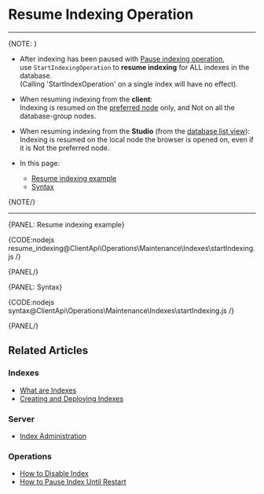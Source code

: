 # Resume Indexing Operation
---

{NOTE: }

* After indexing has been paused with [Pause indexing operation](../../../../client-api/operations/maintenance/indexes/stop-indexing),  
  use `StartIndexingOperation` to __resume indexing__ for ALL indexes in the database.  
  (Calling 'StartIndexOperation' on a single index will have no effect).

* When resuming indexing from the __client__:  
  Indexing is resumed on the [preferred node](../../../../client-api/configuration/load-balance/overview#the-preferred-node) only, and Not on all the database-group nodes.  

* When resuming indexing from the __Studio__ (from the [database list view](../../../../studio/database/databases-list-view#more-actions)):  
  Indexing is resumed on the local node the browser is opened on, even if it is Not the preferred node.  

* In this page:
  * [Resume indexing example](../../../../client-api/operations/maintenance/indexes/start-indexing#resume-indexing-example)
  * [Syntax](../../../../client-api/operations/maintenance/indexes/start-indexing#syntax)

{NOTE/}

---

{PANEL: Resume indexing example}

{CODE:nodejs resume_indexing@ClientApi\Operations\Maintenance\Indexes\startIndexing.js /}

{PANEL/}

{PANEL: Syntax}

{CODE:nodejs syntax@ClientApi\Operations\Maintenance\Indexes\startIndexing.js /}

{PANEL/}

## Related Articles

### Indexes

- [What are Indexes](../../../../indexes/what-are-indexes)
- [Creating and Deploying Indexes](../../../../indexes/creating-and-deploying)

### Server

- [Index Administration](../../../../server/administration/index-administration)

### Operations

- [How to Disable Index](../../../../client-api/operations/maintenance/indexes/disable-index)
- [How to Pause Index Until Restart](../../../../client-api/operations/maintenance/indexes/stop-index)
